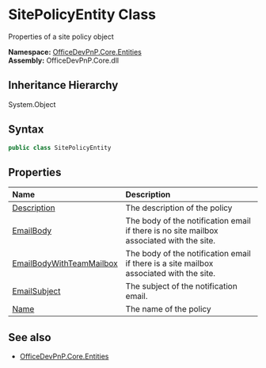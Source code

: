 # SitePolicyEntity Class
 Properties of a site policy object   

**Namespace:** [OfficeDevPnP.Core.Entities](OfficeDevPnP.Core.Entities.md)  
**Assembly:** OfficeDevPnP.Core.dll  
## Inheritance Hierarchy
System.Object  
## Syntax
```C#
public class SitePolicyEntity
```
## Properties
|**Name**|**Description**|
|:-----|:-----|
| [Description](OfficeDevPnP.Core.Entities.SitePolicyEntity.Description.md) | The description of the policy
| [EmailBody](OfficeDevPnP.Core.Entities.SitePolicyEntity.EmailBody.md) | The body of the notification email if there is no site mailbox associated with the site.
| [EmailBodyWithTeamMailbox](OfficeDevPnP.Core.Entities.SitePolicyEntity.EmailBodyWithTeamMailbox.md) | The body of the notification email if there is a site mailbox associated with the site.
| [EmailSubject](OfficeDevPnP.Core.Entities.SitePolicyEntity.EmailSubject.md) | The subject of the notification email.
| [Name](OfficeDevPnP.Core.Entities.SitePolicyEntity.Name.md) | The name of the policy
## See also
- [OfficeDevPnP.Core.Entities](OfficeDevPnP.Core.Entities.md)
